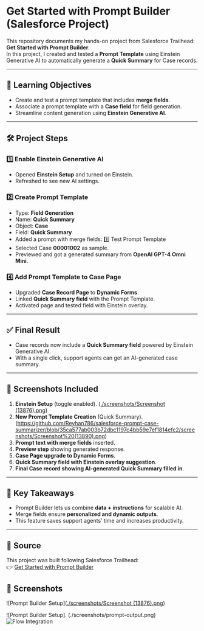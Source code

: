 #  Get Started with Prompt Builder (Salesforce Project)

This repository documents my hands-on project from Salesforce Trailhead: **Get Started with Prompt Builder**.  
In this project, I created and tested a **Prompt Template** using Einstein Generative AI to automatically generate a **Quick Summary** for Case records.

---

## 🎯 Learning Objectives
- Create and test a prompt template that includes **merge fields**.  
- Associate a prompt template with a **Case field** for field generation.  
- Streamline content generation using **Einstein Generative AI**.  

---

## 🛠 Project Steps

### 1️⃣ Enable Einstein Generative AI
- Opened **Einstein Setup** and turned on Einstein.  
- Refreshed to see new AI settings.  

### 2️⃣ Create Prompt Template
- Type: **Field Generation**  
- Name: **Quick Summary**  
- Object: **Case**  
- Field: **Quick Summary**  
- Added a prompt with merge fields:
  3️⃣ Test Prompt Template
- Selected Case **00001002** as sample.  
- Previewed and got a generated summary from **OpenAI GPT-4 Omni Mini**.  

### 4️⃣ Add Prompt Template to Case Page
- Upgraded **Case Record Page** to **Dynamic Forms**.  
- Linked **Quick Summary field** with the Prompt Template.  
- Activated page and tested field with Einstein overlay.  

---

## ✅ Final Result
- Case records now include a **Quick Summary field** powered by Einstein Generative AI.  
- With a single click, support agents can get an AI-generated case summary.  

---

## 📸 Screenshots Included
1. **Einstein Setup** (toggle enabled). ([./screenshots/Screenshot (13876).png](https://github.com/Reyhan786/salesforce-prompt-case-summarizer/blob/2e519676f01175368447883b1bcb73218dcade51/screenshots/Screenshot%20(13876).png))
2. **New Prompt Template Creation** (Quick Summary).(https://github.com/Reyhan786/salesforce-prompt-case-summarizer/blob/35ca577ab003b72dbc1197c4bb59e7ef1814efc2/screenshots/Screenshot%20(13890).png) 
3. **Prompt text with merge fields** inserted.  
4. **Preview step** showing generated response.  
5. **Case Page upgrade to Dynamic Forms**.  
6. **Quick Summary field with Einstein overlay suggestion**.  
7. **Final Case record showing AI-generated Quick Summary filled in**.  

---

## 🌟 Key Takeaways
- Prompt Builder lets us combine **data + instructions** for scalable AI.  
- Merge fields ensure **personalized and dynamic outputs**.  
- This feature saves support agents’ time and increases productivity.  

---

## 🔗 Source
This project was built following Salesforce Trailhead:  
👉 [Get Started with Prompt Builder](https://trailhead.salesforce.com/)  


## 📸 Screenshots
![Prompt Builder Setup]([./screenshots/Screenshot (13876).png](https://github.com/Reyhan786/salesforce-prompt-case-summarizer/blob/0338e1074667b500d6683cf1d56e99efa4a70238/screenshots/Screenshot%20(13876).png))

![Prompt Builder Setup].
(./screenshots/prompt-output.png)  
![Flow Integration](./screenshots/flow.png)  


